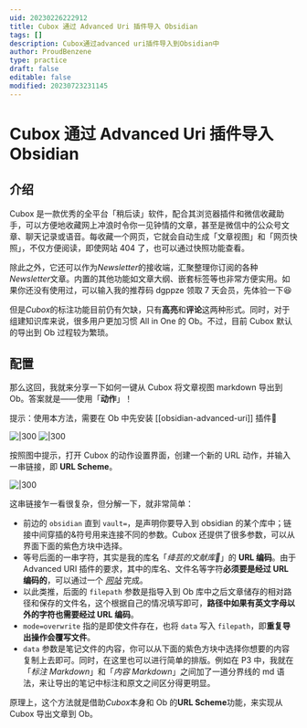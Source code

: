 ```yaml
---
uid: 20230226222912
title: Cubox 通过 Advanced Uri 插件导入 Obsidian
tags: []
description: Cubox通过advanced uri插件导入到Obsidian中
author: ProudBenzene
type: practice
draft: false
editable: false
modified: 20230723231145
---
```


# Cubox 通过 Advanced Uri 插件导入 Obsidian

## 介绍

Cubox 是一款优秀的全平台「稍后读」软件，配合其浏览器插件和微信收藏助手，可以方便地收藏网上冲浪时令你一见钟情的文章，甚至是微信中的公众号文章、聊天记录或语音。每收藏一个网页，它就会自动生成「文章视图」和「网页快照」，不仅方便阅读，即使网站 404 了，也可以通过快照功能查看。

除此之外，它还可以作为*Newsletter*的接收端，汇聚整理你订阅的各种*Newsletter*文章。内置的其他功能如文章大纲、嵌套标签等也非常方便实用。如果你还没有使用过，可以输入我的推荐码 dgppze 领取 7 天会员，先体验一下😆

但是*Cubox*的标注功能目前仍有欠缺，只有**高亮**和**评论**这两种形式。同时，对于组建知识库来说，很多用户更加习惯 All in One 的 Ob。不过，目前 Cubox 默认的导出到 Ob 过程较为繁琐。

## 配置

那么这回，我就来分享一下如何一键从 Cubox 将文章视图 markdown 导出到 Ob。答案就是——使用「**动作**」！

提示：使用本方法，需要在 Ob 中先安装 [[obsidian-advanced-uri]] 插件🤗

![|300](https://cdn.pkmer.cn/images/image-20230226224438254.png!pkmer) ![|300](https://cdn.pkmer.cn/images/image-20230226224357338.png!pkmer)

按照图中提示，打开 Cubox 的动作设置界面，创建一个新的 URL 动作，并输入一串链接，即 **URL Scheme**。

![|300](https://cdn.pkmer.cn/images/image-20230226224931049.png!pkmer)

这串链接乍一看很复杂，但分解一下，就非常简单：

- 前边的 `obsidian` 直到 `vault=`，是声明你要导入到 obsidian 的某个库中；链接中间穿插的&符号用来连接不同的参数。Cubox 还提供了很多参数，可以从界面下面的紫色方块中选择。
- 等号后面的一串字符，其实是我的库名「*绛芸的文献库📖*」的 **URL 编码**。由于 Advanced URI 插件的要求，其中的库名、文件名等字符**必须要是经过 URL 编码的**，可以通过一个 [*网站*](https://www.urlencoder.io/) 完成。
- 以此类推，后面的 `filepath` 参数是指导入到 Ob 库中之后文章储存的相对路径和保存的文件名，这个根据自己的情况填写即可，**路径中如果有英文字母以外的字符也需要经过 URL 编码**。
- `mode=overwrite` 指的是即使文件存在，也将 `data` 写入 `filepath`，即**重复导出操作会覆写文件**。
- `data` 参数是笔记文件的内容，你可以从下面的紫色方块中选择你想要的内容复制上去即可。同时，在这里也可以进行简单的排版。例如在 P3 中，我就在「*标注 Markdown*」和「*内容 Markdown*」之间加了一道分界线的 md 语法，来让导出的笔记中标注和原文之间区分得更明显。

原理上，这个方法就是借助*Cubox*本身和 Ob 的**URL Scheme**功能，来实现从 Cubox 导出文章到 Ob。